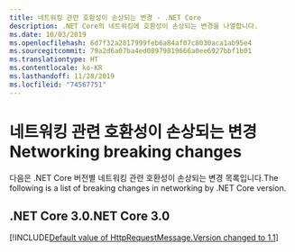 ```yaml
---
title: 네트워킹 관련 호환성이 손상되는 변경 - .NET Core
description: .NET Core의 네트워킹에 호환성이 손상되는 변경을 나열합니다.
ms.date: 10/03/2019
ms.openlocfilehash: 6d7f32a2817999feb6a84af07c8030aca1ab95e4
ms.sourcegitcommit: 79a2d6a07ba4ed08979819666a0ee6927bbf1b01
ms.translationtype: HT
ms.contentlocale: ko-KR
ms.lasthandoff: 11/28/2019
ms.locfileid: "74567751"
---
```

# <a name="networking-breaking-changes"></a><span data-ttu-id="b43df-103">네트워킹 관련 호환성이 손상되는 변경</span><span class="sxs-lookup"><span data-stu-id="b43df-103">Networking breaking changes</span></span>

<span data-ttu-id="b43df-104">다음은 .NET Core 버전별 네트워킹 관련 호환성이 손상되는 변경 목록입니다.</span><span class="sxs-lookup"><span data-stu-id="b43df-104">The following is a list of breaking changes in networking by .NET Core version.</span></span>

## <a name="net-core-30"></a><span data-ttu-id="b43df-105">.NET Core 3.0</span><span class="sxs-lookup"><span data-stu-id="b43df-105">.NET Core 3.0</span></span>

[!INCLUDE[Default value of HttpRequestMessage.Version changed to 1.1](~/includes/core-changes/networking/3.0/httprequestmessage-version-change.md)]
